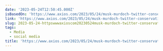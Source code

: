 ```yaml
---
date: '2023-05-24T12:50:45.000Z'
isBasedOn: 'https://www.axios.com/2023/05/24/musk-murdoch-twitter-conservative-media'
link: 'https://www.axios.com/2023/05/24/musk-murdoch-twitter-conservative-media'
slug: 2023-05-24-httpswwwaxioscom20230524musk-murdoch-twitter-conservative-media
tags:
  - Media
  - social media
title: 'https://www.axios.com/2023/05/24/musk-murdoch-twitter-conservative-media'
---
```


